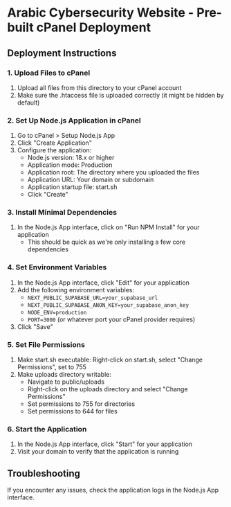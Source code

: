 # Arabic Cybersecurity Website - Pre-built cPanel Deployment

## Deployment Instructions

### 1. Upload Files to cPanel

1. Upload all files from this directory to your cPanel account
2. Make sure the .htaccess file is uploaded correctly (it might be hidden by default)

### 2. Set Up Node.js Application in cPanel

1. Go to cPanel > Setup Node.js App
2. Click "Create Application"
3. Configure the application:
   - Node.js version: 18.x or higher
   - Application mode: Production
   - Application root: The directory where you uploaded the files
   - Application URL: Your domain or subdomain
   - Application startup file: start.sh
   - Click "Create"

### 3. Install Minimal Dependencies

1. In the Node.js App interface, click on "Run NPM Install" for your application
   - This should be quick as we're only installing a few core dependencies

### 4. Set Environment Variables

1. In the Node.js App interface, click "Edit" for your application
2. Add the following environment variables:
   - `NEXT_PUBLIC_SUPABASE_URL=your_supabase_url`
   - `NEXT_PUBLIC_SUPABASE_ANON_KEY=your_supabase_anon_key`
   - `NODE_ENV=production`
   - `PORT=3000` (or whatever port your cPanel provider requires)
3. Click "Save"

### 5. Set File Permissions

1. Make start.sh executable: Right-click on start.sh, select "Change Permissions", set to 755
2. Make uploads directory writable:
   - Navigate to public/uploads
   - Right-click on the uploads directory and select "Change Permissions"
   - Set permissions to 755 for directories
   - Set permissions to 644 for files

### 6. Start the Application

1. In the Node.js App interface, click "Start" for your application
2. Visit your domain to verify that the application is running

## Troubleshooting

If you encounter any issues, check the application logs in the Node.js App interface.
